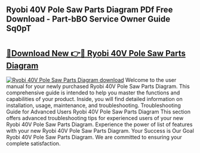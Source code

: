 ## Ryobi 40V Pole Saw Parts Diagram PDf Free Download - Part-bBO Service Owner Guide Sq0pT

# <h2><a href="http://dfp5c2n.blite.top/?on=Ryobi+40V+Pole+Saw+Parts+Diagram">🔗Download New 👉🔴 Ryobi 40V Pole Saw Parts Diagram</a></h2>

[![Ryobi 40V Pole Saw Parts Diagram download](https://i.imgur.com/lujVjoI.png)](http://dfp5c2n.blite.top/?on=Ryobi+40V+Pole+Saw+Parts+Diagram)
Welcome to the user manual for your newly purchased Ryobi 40V Pole Saw Parts Diagram. This comprehensive guide is intended to help you master the functions and capabilities of your product. Inside, you will find detailed information on installation, usage, maintenance, and troubleshooting. Troubleshooting Guide for Advanced Users Ryobi 40V Pole Saw Parts Diagram This section offers advanced troubleshooting tips for experienced users of your new Ryobi 40V Pole Saw Parts Diagram. Experience the power of list of features with your new Ryobi 40V Pole Saw Parts Diagram. Your Success is Our Goal Ryobi 40V Pole Saw Parts Diagram. We are committed to ensuring your complete satisfaction.
